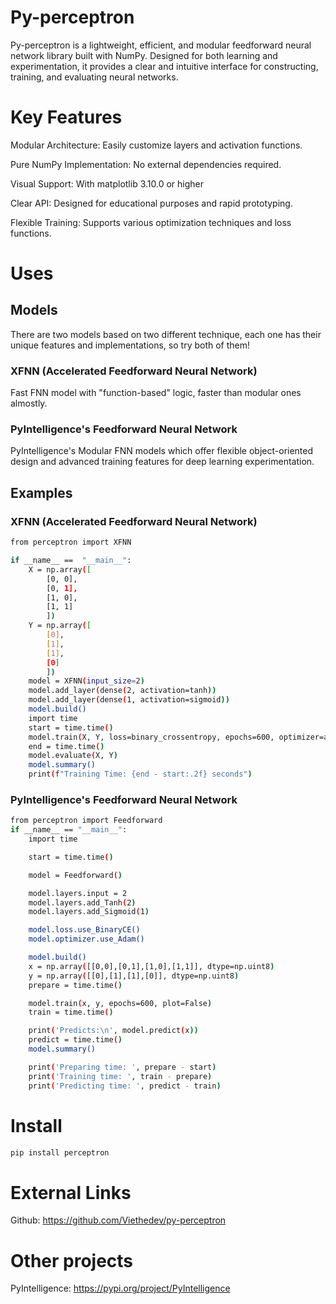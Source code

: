 # Py-perceptron
Py-perceptron is a lightweight, efficient, and modular feedforward neural network library built with NumPy. Designed for both learning and experimentation, it provides a clear and intuitive interface for constructing, training, and evaluating neural networks.

# Key Features
Modular Architecture: Easily customize layers and activation functions.

Pure NumPy Implementation: No external dependencies required.

Visual Support: With matplotlib 3.10.0 or higher

Clear API: Designed for educational purposes and rapid prototyping.

Flexible Training: Supports various optimization techniques and loss functions.

# Uses

## Models
There are two models based on two different technique, each one has their unique features and implementations, so try both of them!

### XFNN (Accelerated Feedforward Neural Network)
Fast FNN model with "function-based" logic, faster than modular ones almostly.

### PyIntelligence's Feedforward Neural Network
PyIntelligence's Modular FNN models which offer flexible object-oriented design and advanced training features for deep learning experimentation.

## Examples

### XFNN (Accelerated Feedforward Neural Network)
```bash
from perceptron import XFNN

if __name__ ==  "__main__":
    X = np.array([
        [0, 0],
        [0, 1],
        [1, 0],
        [1, 1]
        ])
    Y = np.array([
        [0],
        [1],
        [1],
        [0]
        ])
    model = XFNN(input_size=2)
    model.add_layer(dense(2, activation=tanh))
    model.add_layer(dense(1, activation=sigmoid))
    model.build()
    import time
    start = time.time()
    model.train(X, Y, loss=binary_crossentropy, epochs=600, optimizer=adam, plot=True)
    end = time.time()
    model.evaluate(X, Y)
    model.summary()
    print(f"Training Time: {end - start:.2f} seconds")
```
### PyIntelligence's Feedforward Neural Network
```bash
from perceptron import Feedforward
if __name__ == "__main__":
    import time

    start = time.time()

    model = Feedforward()

    model.layers.input = 2
    model.layers.add_Tanh(2)
    model.layers.add_Sigmoid(1)

    model.loss.use_BinaryCE()
    model.optimizer.use_Adam()

    model.build()
    x = np.array([[0,0],[0,1],[1,0],[1,1]], dtype=np.uint8)
    y = np.array([[0],[1],[1],[0]], dtype=np.uint8)
    prepare = time.time()

    model.train(x, y, epochs=600, plot=False)
    train = time.time()

    print('Predicts:\n', model.predict(x))
    predict = time.time()
    model.summary()

    print('Preparing time: ', prepare - start)
    print('Training time: ', train - prepare)
    print('Predicting time: ', predict - train)
```
# Install
```bash
pip install perceptron
```

# External Links
Github: https://github.com/Viethedev/py-perceptron

# Other projects
PyIntelligence: https://pypi.org/project/PyIntelligence




